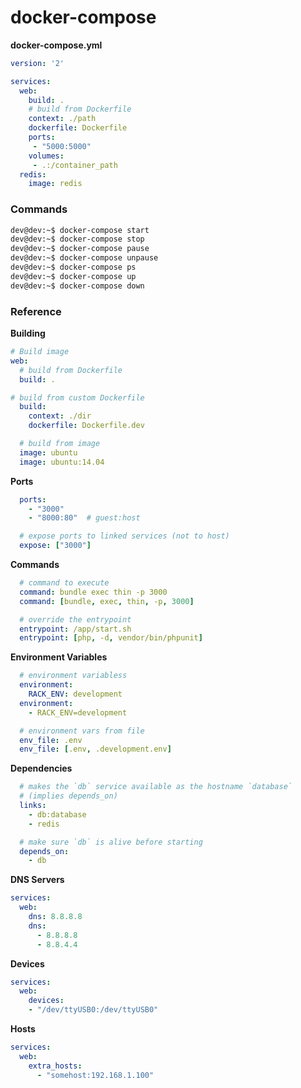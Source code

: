 # docker-compose

**docker-compose.yml**

```yaml
version: '2'

services:
  web:
    build: .
    # build from Dockerfile
    context: ./path
    dockerfile: Dockerfile
    ports:
     - "5000:5000"
    volumes:
     - .:/container_path
  redis:
    image: redis
```

### **Commands**

```bash
dev@dev:~$ docker-compose start
dev@dev:~$ docker-compose stop
dev@dev:~$ docker-compose pause
dev@dev:~$ docker-compose unpause
dev@dev:~$ docker-compose ps
dev@dev:~$ docker-compose up
dev@dev:~$ docker-compose down
```

### **Reference**

**Building**

```yaml
# Build image
web:
  # build from Dockerfile
  build: .
```

```yaml
# build from custom Dockerfile
  build:
    context: ./dir
    dockerfile: Dockerfile.dev
```

```yaml
  # build from image
  image: ubuntu
  image: ubuntu:14.04
```

**Ports**

```yaml
  ports:
    - "3000"
    - "8000:80"  # guest:host
```

```yaml
  # expose ports to linked services (not to host)
  expose: ["3000"]
```

**Commands**

```yaml
  # command to execute
  command: bundle exec thin -p 3000
  command: [bundle, exec, thin, -p, 3000]
```

```yaml
  # override the entrypoint
  entrypoint: /app/start.sh
  entrypoint: [php, -d, vendor/bin/phpunit]
```

**Environment Variables**

```yaml
  # environment variabless
  environment:
    RACK_ENV: development
  environment:
    - RACK_ENV=development
```

```yaml
  # environment vars from file
  env_file: .env
  env_file: [.env, .development.env]
```

**Dependencies**

```yaml
  # makes the `db` service available as the hostname `database`
  # (implies depends_on)
  links:
    - db:database
    - redis
```

```yaml
  # make sure `db` is alive before starting
  depends_on:
    - db
```

**DNS Servers**

```yaml
services:
  web:
    dns: 8.8.8.8
    dns:
      - 8.8.8.8
      - 8.8.4.4
```

**Devices**

```yaml
services:
  web:
    devices:
    - "/dev/ttyUSB0:/dev/ttyUSB0"
```

**Hosts**

```yaml
services:
  web:
    extra_hosts:
      - "somehost:192.168.1.100"
```